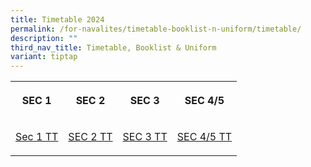 ```yaml
---
title: Timetable 2024
permalink: /for-navalites/timetable-booklist-n-uniform/timetable/
description: ""
third_nav_title: Timetable, Booklist & Uniform
variant: tiptap
---
```

<table><tbody><tr><th rowspan="1" colspan="1"><p><strong>SEC 1</strong></p></th><th rowspan="1" colspan="1"><p><strong>SEC 2</strong></p></th><th rowspan="1" colspan="1"><p><strong>SEC 3</strong></p></th><th rowspan="1" colspan="1"><p><strong>SEC 4/5</strong></p></th></tr><tr><td rowspan="1" colspan="1"><p><a href="/files/2024TT/Sec_1_TTb.pdf" rel="noopener noreferrer nofollow" target="_blank">Sec 1 TT</a></p></td><td rowspan="1" colspan="1"><p><a href="/files/Sec_2_TT_2024a.pdf" rel="noopener noreferrer nofollow" target="_blank">SEC 2 TT</a></p></td><td rowspan="1" colspan="1"><p><a href="/files/Sec_3_TT_2024a.pdf" rel="noopener noreferrer nofollow" target="_blank">SEC 3 TT</a></p></td><td rowspan="1" colspan="1"><p><a href="/files/Sec_4_5_TT__2024a.pdf" rel="noopener noreferrer nofollow" target="_blank">SEC 4/5 TT</a></p></td></tr></tbody></table><p></p>